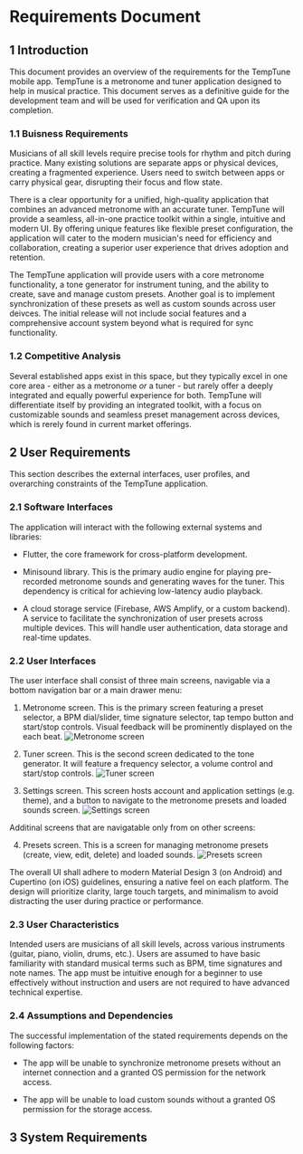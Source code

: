 # Requirements Document

## 1 Introduction

This document provides an overview of the requirements for the TempTune mobile app. TempTune is a metronome and tuner application designed to help in musical practice. This document serves as a definitive guide for the development team and will be used for verification and QA upon its completion.


### 1.1 Buisness Requirements

Musicians of all skill levels require precise tools for rhythm and pitch during practice. Many existing solutions are separate apps or physical devices, creating a fragmented experience. Users need to switch between apps or carry physical gear, disrupting their focus and flow state.

There is a clear opportunity for a unified, high-quality application that combines an advanced metronome with an accurate tuner. TempTune will provide a seamless, all-in-one practice toolkit within a single, intuitive and modern UI. By offering unique features like flexible preset configuration, the application will cater to the modern musician's need for efficiency and collaboration, creating a superior user experience that drives adoption and retention.

The TempTune application will provide users with a core metronome functionality, a tone generator for instrument tuning, and the ability to create, save and manage custom presets. Another goal is to implement synchronization of these presets  as well as custom sounds across user deivces. The initial release will not include social features and a comprehensive account system beyond what is required for sync functionality.


### 1.2 Competitive Analysis

Several established apps exist in this space, but they typically excel in one core area - either as a metronome *or* a tuner - but rarely offer a deeply integrated and equally powerful experience for both. TempTune will differentiate itself by providing an integrated toolkit, with a focus on customizable sounds and seamless preset management across devices, which is rerely found in current market offerings.




## 2 User Requirements

This section describes the external interfaces, user profiles, and overarching constraints of the TempTune application.


### 2.1 Software Interfaces

The application will interact with the following external systems and libraries:

- Flutter, the core framework for cross-platform development.

- Minisound library. This is the primary audio engine for playing pre-recorded metronome sounds and generating waves for the tuner. This dependency is critical for achieving low-latency audio playback.

- A cloud storage service (Firebase, AWS Amplify, or a custom backend). A service to facilitate the synchronization of user presets across multiple devices. This will handle user authentication, data storage and real-time updates.


### 2.2 User Interfaces

The user interface shall consist of three main screens, navigable via a bottom navigation bar or a main drawer menu:

1. Metronome screen. This is the primary screen featuring a preset selector, a BPM dial/slider, time signature selector, tap tempo button and start/stop controls. Visual feedback will be prominently displayed on the each beat.
![Metronome screen](ui_mockups/metronome_screen.png)

2. Tuner screen. This is the second screen dedicated to the tone generator. It will feature a frequency selector, a volume control and start/stop controls.
![Tuner screen](ui_mockups/tuner_screen.png)

3. Settings screen. This screen hosts account and application settings (e.g. theme), and a button to navigate to the metronome presets and loaded sounds screen.
![Settings screen](ui_mockups/settings_screen.png)

Additinal screens that are navigatable only from on other screens:

4. Presets screen. This is a screen for managing metronome presets (create, view, edit, delete) and loaded sounds.
![Presets screen](ui_mockups/presets_screen.png)


The overall UI shall adhere to modern Material Design 3 (on Android) and Cupertino (on iOS) guidelines, ensuring a native feel on each platform. The design will prioritize clarity, large touch targets, and minimalism to avoid distracting the user during practice or performance.


### 2.3 User Characteristics

Intended users are musicians of all skill levels, across various instruments (guitar, piano, violin, drums, etc.). Users are assumed to have basic familiarity with standard musical terms such as BPM, time signatures and note names. The app must be intuitive enough for a beginner to use effectively without instruction and users are not required to have advanced technical expertise.


### 2.4 Assumptions and Dependencies

The successful implementation of the stated requirements depends on the following factors:

- The app will be unable to synchronize metronome presets without an internet connection and a granted OS permission for the network access.

- The app will be unable to load custom sounds without a granted OS permission for the storage access.




## 3 System Requirements


